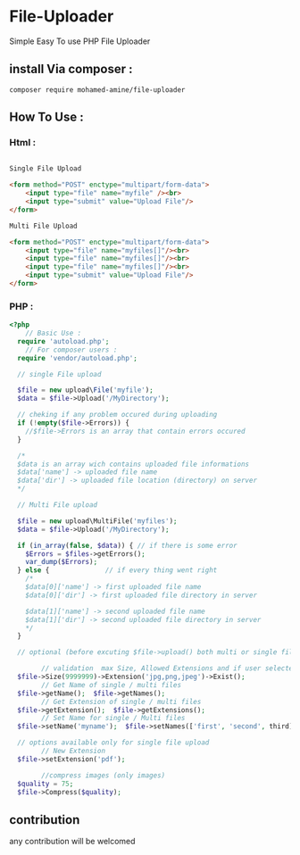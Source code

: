 # File-Uploader

Simple Easy To use PHP File Uploader
## install Via composer :
```composer require mohamed-amine/file-uploader```
## How To Use :
### Html :
```html

Single File Upload

<form method="POST" enctype="multipart/form-data">
    <input type="file" name="myfile" /><br>
    <input type="submit" value="Upload File"/>
</form>

Multi File Upload

<form method="POST" enctype="multipart/form-data">
    <input type="file" name="myfiles[]"/><br>
    <input type="file" name="myfiles[]"/><br>
    <input type="file" name="myfiles[]"/><br>
    <input type="submit" value="Upload File"/>
</form>
```

### PHP :

```php
<?php
    // Basic Use :
  require 'autoload.php';
    // For composer users :
  require 'vendor/autoload.php';

  // single File upload

  $file = new upload\File('myfile');
  $data = $file->Upload('/MyDirectory');

  // cheking if any problem occured during uploading
  if (!empty($file->Errors)) {
    //$file->Errors is an array that contain errors occured
  }

  /*
  $data is an array wich contains uploaded file informations
  $data['name'] -> uploaded file name
  $data['dir'] -> uploaded file location (directory) on server
  */

  // Multi File upload

  $file = new upload\MultiFile('myfiles');
  $data = $file->Upload('/MyDirectory');

  if (in_array(false, $data)) { // if there is some error
    $Errors = $files->getErrors();
    var_dump($Errors);
  } else {              // if every thing went right
    /*
    $data[0]['name'] -> first uploaded file name
    $data[0]['dir'] -> first uploaded file directory in server

    $data[1]['name'] -> second uploaded file name
    $data[1]['dir'] -> second uploaded file directory in server
    */
  }

  // optional (before excuting $file->upload() both multi or single file upload)

        // validation  max Size, Allowed Extensions and if user selected a file
  $file->Size(9999999)->Extension('jpg,png,jpeg')->Exist();
        // Get Name of single / multi files
  $file->getName();  $file->getNames();
        // Get Extension of single / multi files
  $file->getExtension();  $file->getExtensions();
        // Set Name for single / Multi files
  $file->setName('myname');  $file->setNames(['first', 'second', third]);

  // options available only for single file upload
        // New Extension
  $file->setExtension('pdf');

        //compress images (only images)
  $quality = 75;
  $file->Compress($quality);


```

## contribution
  any contribution will be welcomed
